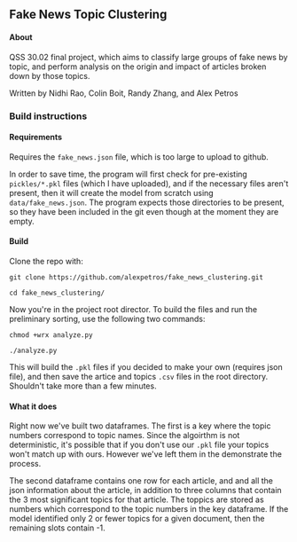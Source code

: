 ## Fake News Topic Clustering 
#### About 
QSS 30.02 final project, which aims to classify large groups of fake news by topic, and perform analysis on the origin and impact of articles broken down by those topics. 

Written by Nidhi Rao, Colin Boit, Randy Zhang, and Alex Petros

### Build instructions

#### Requirements
Requires the `fake_news.json` file, which is too large to upload to github. 

In order to save time, the program will first check for pre-existing `pickles/*.pkl` files (which I have uploaded), and if the necessary files aren't present, then it will create the model from scratch using `data/fake_news.json`. The program expects those directories to be present, so they have been included in the git even though at the moment they are empty.

#### Build
Clone the repo with:

`git clone https://github.com/alexpetros/fake_news_clustering.git`

`cd fake_news_clustering/`

Now you're in the project root director. To build the files and run the preliminary sorting, use the following two commands:

`chmod +wrx analyze.py`

`./analyze.py`

This will build the `.pkl` files if you decided to make your own (requires json file), and then save the artice and topics `.csv` files in the root directory. Shouldn't take more than a few minutes.


#### What it does
Right now we've built two dataframes. The  first is a key where the topic numbers correspond to topic names. Since the algoirthm is not deterministic, it's possible that if you don't use our `.pkl`  file your topics won't match up with ours. However we've left them in the demonstrate the process.

The second dataframe contains one row for each article, and and all the json information about the article, in addition to three columns that contain the 3 most significant topics for that article. The toppics are stored as numbers which correspond to the topic numbers in the key dataframe. If the model identified only 2 or fewer topics for a given document, then the remaining slots contain -1. 